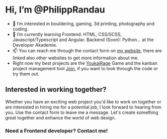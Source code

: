 # Hi, I’m @PhilippRandau
- 👀 I’m interested in bouldering, gaming, 3d printing, photography and coding.
- 🌱 I’m currently learning Frontend: HTML, CSS/SCSS, Javascript/Typescript and Angular. Backend (Soon): Python... at the Developer Akademie.
- 📫 You can reach me through the contact form on [my website](https://philipp-randau.developerakademie.net/portfolio/), there are linked also other websites to get more information about me.
- Right now my best projects are the [YoukaiRage](https://github.com/PhilippRandau/YoukaiRage) Game and the kanban project management tool [Join](https://github.com/PhilippRandau/Join), if you want to look through the code or try them out.
## Interested in working together?
Whether you have an exciting web project you'd like to work on together or are interested in hiring me for a potential job, I look forward to hearing from you. Use the contact form to leave me a message. Let's create something great together and enhance the world of web design.
### Need a Frontend developer? **Contact me!**

<!---
- 💞️ I’m looking to collaborate on ...


PhilippRandau/PhilippRandau is a ✨ special ✨ repository because its `README.md` (this file) appears on your GitHub profile.
You can click the Preview link to take a look at your changes.
--->
